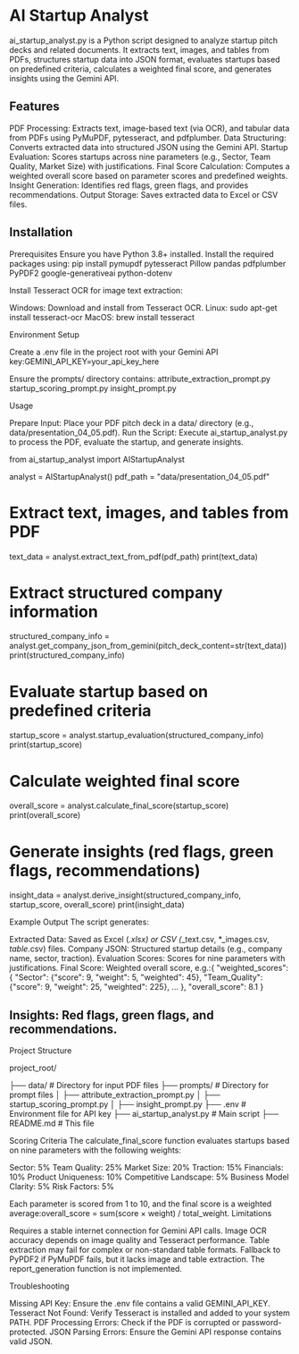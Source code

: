 # AI Startup Analyst

ai_startup_analyst.py is a Python script designed to analyze startup pitch decks and related documents. It extracts text, images, and tables from PDFs, structures startup data into JSON format, evaluates startups based on predefined criteria, calculates a weighted final score, and generates insights using the Gemini API.

## Features

PDF Processing: Extracts text, image-based text (via OCR), and tabular data from PDFs using PyMuPDF, pytesseract, and pdfplumber.
Data Structuring: Converts extracted data into structured JSON using the Gemini API.
Startup Evaluation: Scores startups across nine parameters (e.g., Sector, Team Quality, Market Size) with justifications.
Final Score Calculation: Computes a weighted overall score based on parameter scores and predefined weights.
Insight Generation: Identifies red flags, green flags, and provides recommendations.
Output Storage: Saves extracted data to Excel or CSV files.

## Installation

Prerequisites
Ensure you have Python 3.8+ installed. Install the required packages using:
pip install pymupdf pytesseract Pillow pandas pdfplumber PyPDF2 google-generativeai python-dotenv

Install Tesseract OCR for image text extraction:

Windows: Download and install from Tesseract OCR.
Linux: sudo apt-get install tesseract-ocr
MacOS: brew install tesseract

Environment Setup

Create a .env file in the project root with your Gemini API key:GEMINI_API_KEY=your_api_key_here


Ensure the prompts/ directory contains:
attribute_extraction_prompt.py
startup_scoring_prompt.py
insight_prompt.py



Usage

Prepare Input: Place your PDF pitch deck in a data/ directory (e.g., data/presentation_04_05.pdf).
Run the Script: Execute ai_startup_analyst.py to process the PDF, evaluate the startup, and generate insights.

from ai_startup_analyst import AIStartupAnalyst

analyst = AIStartupAnalyst()
pdf_path = "data/presentation_04_05.pdf"

# Extract text, images, and tables from PDF
text_data = analyst.extract_text_from_pdf(pdf_path)
print(text_data)

# Extract structured company information
structured_company_info = analyst.get_company_json_from_gemini(pitch_deck_content=str(text_data))
print(structured_company_info)

# Evaluate startup based on predefined criteria
startup_score = analyst.startup_evaluation(structured_company_info)
print(startup_score)

# Calculate weighted final score
overall_score = analyst.calculate_final_score(startup_score)
print(overall_score)

# Generate insights (red flags, green flags, recommendations)
insight_data = analyst.derive_insight(structured_company_info, startup_score, overall_score)
print(insight_data)

Example Output
The script generates:

Extracted Data: Saved as Excel (*.xlsx) or CSV (*_text.csv, *_images.csv, *_table_*.csv) files.
Company JSON: Structured startup details (e.g., company name, sector, traction).
Evaluation Scores: Scores for nine parameters with justifications.
Final Score: Weighted overall score, e.g.:{
    "weighted_scores": {
        "Sector": {"score": 9, "weight": 5, "weighted": 45},
        "Team_Quality": {"score": 9, "weight": 25, "weighted": 225},
        ...
    },
    "overall_score": 8.1
}


## Insights: Red flags, green flags, and recommendations.

Project Structure

project_root/

├── data/                                     # Directory for input PDF files
├── prompts/                                   # Directory for prompt files
│   ├── attribute_extraction_prompt.py
│   ├── startup_scoring_prompt.py
│   ├── insight_prompt.py
├── .env                                     # Environment file for API key
├── ai_startup_analyst.py                    # Main script
├── README.md                                # This file

Scoring Criteria
The calculate_final_score function evaluates startups based on nine parameters with the following weights:

Sector: 5%
Team Quality: 25%
Market Size: 20%
Traction: 15%
Financials: 10%
Product Uniqueness: 10%
Competitive Landscape: 5%
Business Model Clarity: 5%
Risk Factors: 5%

Each parameter is scored from 1 to 10, and the final score is a weighted average:overall_score = sum(score × weight) / total_weight.
Limitations

Requires a stable internet connection for Gemini API calls.
Image OCR accuracy depends on image quality and Tesseract performance.
Table extraction may fail for complex or non-standard table formats.
Fallback to PyPDF2 if PyMuPDF fails, but it lacks image and table extraction.
The report_generation function is not implemented.

Troubleshooting

Missing API Key: Ensure the .env file contains a valid GEMINI_API_KEY.
Tesseract Not Found: Verify Tesseract is installed and added to your system PATH.
PDF Processing Errors: Check if the PDF is corrupted or password-protected.
JSON Parsing Errors: Ensure the Gemini API response contains valid JSON.
